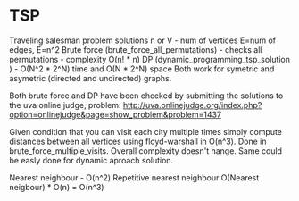 TSP
===

Traveling salesman problem solutions
n or V - num of vertices
E=num of edges, E=n^2
Brute force (brute_force_all_permutations) - checks all permutations - complexity O(n! * n)
DP (dynamic_programming_tsp_solution ) - O(N^2 * 2^N) time and O(N * 2^N) space
Both work for symetric and asymetric (directed and undirected) graphs.

Both brute force and DP have been checked by submitting the solutions to the uva online judge, problem: http://uva.onlinejudge.org/index.php?option=onlinejudge&page=show_problem&problem=1437

Given condition that you can visit each city multiple times simply compute distances between all vertices using floyd-warshall in O(n^3). Done in brute_force_multiple_visits. Overall complexity doesn't hange. Same could be easly done for dynamic aproach solution.

Nearest neighbour - O(n^2)
Repetitive nearest neighbour O(Nearest neigbour) * O(n) = O(n^3)



